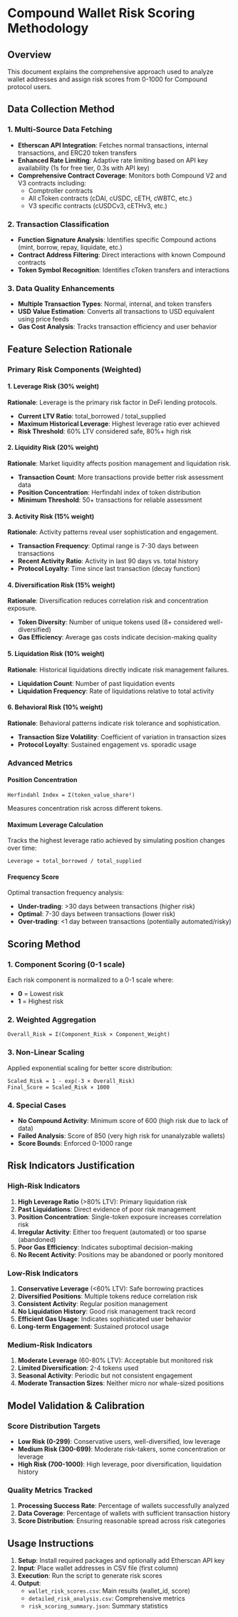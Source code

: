 # Compound Wallet Risk Scoring Methodology

## Overview
This document explains the comprehensive approach used to analyze wallet addresses and assign risk scores from 0-1000 for Compound protocol users.

## Data Collection Method

### 1. Multi-Source Data Fetching
- **Etherscan API Integration**: Fetches normal transactions, internal transactions, and ERC20 token transfers
- **Enhanced Rate Limiting**: Adaptive rate limiting based on API key availability (1s for free tier, 0.3s with API key)
- **Comprehensive Contract Coverage**: Monitors both Compound V2 and V3 contracts including:
  - Comptroller contracts
  - All cToken contracts (cDAI, cUSDC, cETH, cWBTC, etc.)
  - V3 specific contracts (cUSDCv3, cETHv3, etc.)

### 2. Transaction Classification
- **Function Signature Analysis**: Identifies specific Compound actions (mint, borrow, repay, liquidate, etc.)
- **Contract Address Filtering**: Direct interactions with known Compound contracts
- **Token Symbol Recognition**: Identifies cToken transfers and interactions

### 3. Data Quality Enhancements
- **Multiple Transaction Types**: Normal, internal, and token transfers
- **USD Value Estimation**: Converts all transactions to USD equivalent using price feeds
- **Gas Cost Analysis**: Tracks transaction efficiency and user behavior

## Feature Selection Rationale

### Primary Risk Components (Weighted)

#### 1. Leverage Risk (30% weight)
**Rationale**: Leverage is the primary risk factor in DeFi lending protocols.
- **Current LTV Ratio**: total_borrowed / total_supplied
- **Maximum Historical Leverage**: Highest leverage ratio ever achieved
- **Risk Threshold**: 60% LTV considered safe, 80%+ high risk

#### 2. Liquidity Risk (20% weight)
**Rationale**: Market liquidity affects position management and liquidation risk.
- **Transaction Count**: More transactions provide better risk assessment data
- **Position Concentration**: Herfindahl index of token distribution
- **Minimum Threshold**: 50+ transactions for reliable assessment

#### 3. Activity Risk (15% weight)
**Rationale**: Activity patterns reveal user sophistication and engagement.
- **Transaction Frequency**: Optimal range is 7-30 days between transactions
- **Recent Activity Ratio**: Activity in last 90 days vs. total history
- **Protocol Loyalty**: Time since last transaction (decay function)

#### 4. Diversification Risk (15% weight)
**Rationale**: Diversification reduces correlation risk and concentration exposure.
- **Token Diversity**: Number of unique tokens used (8+ considered well-diversified)
- **Gas Efficiency**: Average gas costs indicate decision-making quality

#### 5. Liquidation Risk (10% weight)
**Rationale**: Historical liquidations directly indicate risk management failures.
- **Liquidation Count**: Number of past liquidation events
- **Liquidation Frequency**: Rate of liquidations relative to total activity

#### 6. Behavioral Risk (10% weight)
**Rationale**: Behavioral patterns indicate risk tolerance and sophistication.
- **Transaction Size Volatility**: Coefficient of variation in transaction sizes
- **Protocol Loyalty**: Sustained engagement vs. sporadic usage

### Advanced Metrics

#### Position Concentration
```
Herfindahl Index = Σ(token_value_share²)
```
Measures concentration risk across different tokens.

#### Maximum Leverage Calculation
Tracks the highest leverage ratio achieved by simulating position changes over time:
```
Leverage = total_borrowed / total_supplied
```

#### Frequency Score
Optimal transaction frequency analysis:
- **Under-trading**: >30 days between transactions (higher risk)
- **Optimal**: 7-30 days between transactions (lower risk)
- **Over-trading**: <1 day between transactions (potentially automated/risky)

## Scoring Method

### 1. Component Scoring (0-1 scale)
Each risk component is normalized to a 0-1 scale where:
- **0** = Lowest risk
- **1** = Highest risk

### 2. Weighted Aggregation
```
Overall_Risk = Σ(Component_Risk × Component_Weight)
```

### 3. Non-Linear Scaling
Applied exponential scaling for better score distribution:
```
Scaled_Risk = 1 - exp(-3 × Overall_Risk)
Final_Score = Scaled_Risk × 1000
```

### 4. Special Cases
- **No Compound Activity**: Minimum score of 600 (high risk due to lack of data)
- **Failed Analysis**: Score of 850 (very high risk for unanalyzable wallets)
- **Score Bounds**: Enforced 0-1000 range

## Risk Indicators Justification

### High-Risk Indicators
1. **High Leverage Ratio** (>80% LTV): Primary liquidation risk
2. **Past Liquidations**: Direct evidence of poor risk management
3. **Position Concentration**: Single-token exposure increases correlation risk
4. **Irregular Activity**: Either too frequent (automated) or too sparse (abandoned)
5. **Poor Gas Efficiency**: Indicates suboptimal decision-making
6. **No Recent Activity**: Positions may be abandoned or poorly monitored

### Low-Risk Indicators
1. **Conservative Leverage** (<60% LTV): Safe borrowing practices
2. **Diversified Positions**: Multiple tokens reduce correlation risk
3. **Consistent Activity**: Regular position management
4. **No Liquidation History**: Good risk management track record
5. **Efficient Gas Usage**: Indicates sophisticated user behavior
6. **Long-term Engagement**: Sustained protocol usage

### Medium-Risk Indicators
1. **Moderate Leverage** (60-80% LTV): Acceptable but monitored risk
2. **Limited Diversification**: 2-4 tokens used
3. **Seasonal Activity**: Periodic but not consistent engagement
4. **Moderate Transaction Sizes**: Neither micro nor whale-sized positions

## Model Validation & Calibration

### Score Distribution Targets
- **Low Risk (0-299)**: Conservative users, well-diversified, low leverage
- **Medium Risk (300-699)**: Moderate risk-takers, some concentration or leverage
- **High Risk (700-1000)**: High leverage, poor diversification, liquidation history

### Quality Metrics Tracked
1. **Processing Success Rate**: Percentage of wallets successfully analyzed
2. **Data Coverage**: Percentage of wallets with sufficient transaction history
3. **Score Distribution**: Ensuring reasonable spread across risk categories


## Usage Instructions

1. **Setup**: Install required packages and optionally add Etherscan API key
2. **Input**: Place wallet addresses in CSV file (first column)
3. **Execution**: Run the script to generate risk scores
4. **Output**: 
   - `wallet_risk_scores.csv`: Main results (wallet_id, score)
   - `detailed_risk_analysis.csv`: Comprehensive metrics
   - `risk_scoring_summary.json`: Summary statistics
